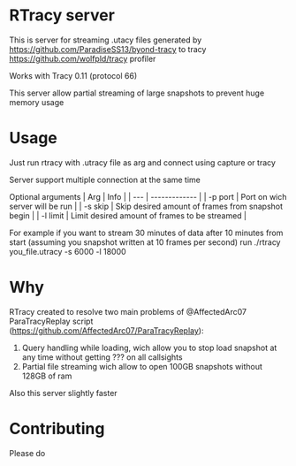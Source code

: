 # RTracy server
This is server for streaming .utacy files generated by https://github.com/ParadiseSS13/byond-tracy to tracy https://github.com/wolfpld/tracy profiler

Works with Tracy 0.11 (protocol 66)

This server allow partial streaming of large snapshots to prevent huge memory usage

# Usage
Just run rtracy with .utracy file as arg and connect using capture or tracy

Server support multiple connection at the same time

Optional arguments
| Arg | Info |
| --- | ------------- |
| -p port | Port on wich server will be run  |
| -s skip | Skip desired amount of frames from snapshot begin |
| -l limit | Limit desired amount of frames to be streamed |

For example if you want to stream 30 minutes of data after 10 minutes from start (assuming you snapshot written at 10 frames per second) run ./rtracy you_file.utracy -s 6000 -l 18000

# Why
RTracy created to resolve two main problems of @AffectedArc07 ParaTracyReplay script (https://github.com/AffectedArc07/ParaTracyReplay): 
1. Query handling while loading, wich allow you to stop load snapshot at any time without getting ??? on all callsights
2. Partial file streaming wich allow to open 100GB snapshots without 128GB of ram

Also this server slightly faster

# Contributing
Please do
